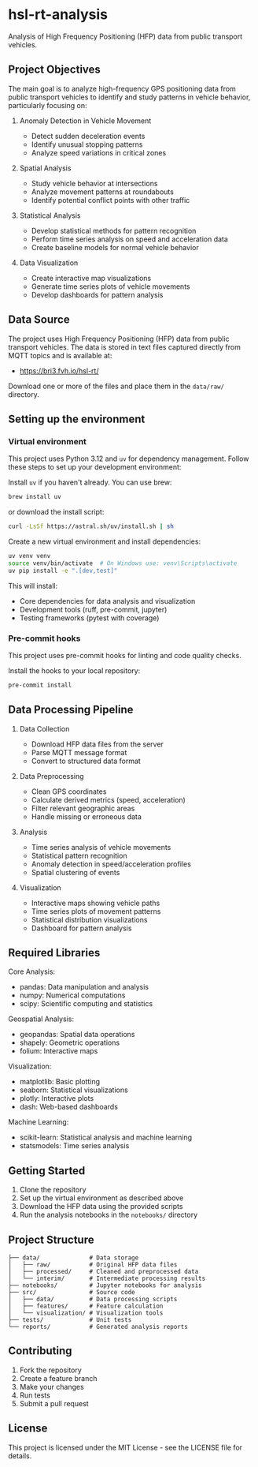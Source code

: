 # hsl-rt-analysis

Analysis of High Frequency Positioning (HFP) data from public transport vehicles.

## Project Objectives

The main goal is to analyze high-frequency GPS positioning data from public transport vehicles to identify and study patterns in vehicle behavior, particularly focusing on:

1. Anomaly Detection in Vehicle Movement
   - Detect sudden deceleration events
   - Identify unusual stopping patterns
   - Analyze speed variations in critical zones

2. Spatial Analysis
   - Study vehicle behavior at intersections
   - Analyze movement patterns at roundabouts
   - Identify potential conflict points with other traffic

3. Statistical Analysis
   - Develop statistical methods for pattern recognition
   - Perform time series analysis on speed and acceleration data
   - Create baseline models for normal vehicle behavior

4. Data Visualization
   - Create interactive map visualizations
   - Generate time series plots of vehicle movements
   - Develop dashboards for pattern analysis

## Data Source

The project uses High Frequency Positioning (HFP) data from public transport vehicles. The data is stored in text files captured directly from MQTT topics and is available at:
- https://bri3.fvh.io/hsl-rt/

Download one or more of the files and place them in the `data/raw/` directory.

## Setting up the environment

### Virtual environment

This project uses Python 3.12 and `uv` for dependency management. Follow these steps to set up your development environment:

Install `uv` if you haven't already. You can use brew:

```bash
brew install uv
```

or download the install script:
```bash
curl -LsSf https://astral.sh/uv/install.sh | sh
```

Create a new virtual environment and install dependencies:
```bash
uv venv venv
source venv/bin/activate  # On Windows use: venv\Scripts\activate
uv pip install -e ".[dev,test]"
```

This will install:
- Core dependencies for data analysis and visualization
- Development tools (ruff, pre-commit, jupyter)
- Testing frameworks (pytest with coverage)

### Pre-commit hooks

This project uses pre-commit hooks for linting and code quality checks.

Install the hooks to your local repository:
```bash
pre-commit install
```

## Data Processing Pipeline

1. Data Collection
   - Download HFP data files from the server
   - Parse MQTT message format
   - Convert to structured data format

2. Data Preprocessing
   - Clean GPS coordinates
   - Calculate derived metrics (speed, acceleration)
   - Filter relevant geographic areas
   - Handle missing or erroneous data

3. Analysis
   - Time series analysis of vehicle movements
   - Statistical pattern recognition
   - Anomaly detection in speed/acceleration profiles
   - Spatial clustering of events

4. Visualization
   - Interactive maps showing vehicle paths
   - Time series plots of movement patterns
   - Statistical distribution visualizations
   - Dashboard for pattern analysis

## Required Libraries

Core Analysis:
- pandas: Data manipulation and analysis
- numpy: Numerical computations
- scipy: Scientific computing and statistics

Geospatial Analysis:
- geopandas: Spatial data operations
- shapely: Geometric operations
- folium: Interactive maps

Visualization:
- matplotlib: Basic plotting
- seaborn: Statistical visualizations
- plotly: Interactive plots
- dash: Web-based dashboards

Machine Learning:
- scikit-learn: Statistical analysis and machine learning
- statsmodels: Time series analysis

## Getting Started

1. Clone the repository
2. Set up the virtual environment as described above
3. Download the HFP data using the provided scripts
4. Run the analysis notebooks in the `notebooks/` directory

## Project Structure

```
├── data/              # Data storage
│   ├── raw/           # Original HFP data files
│   ├── processed/     # Cleaned and preprocessed data
│   └── interim/       # Intermediate processing results
├── notebooks/         # Jupyter notebooks for analysis
├── src/               # Source code
│   ├── data/          # Data processing scripts
│   ├── features/      # Feature calculation
│   └── visualization/ # Visualization tools
├── tests/             # Unit tests
└── reports/           # Generated analysis reports
```

## Contributing

1. Fork the repository
2. Create a feature branch
3. Make your changes
4. Run tests
5. Submit a pull request

## License

This project is licensed under the MIT License - see the LICENSE file for details.
